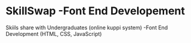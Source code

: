 # SkillSwap -Font End Developement
Skiils share with Undergraduates (online kuppi system) -Font End Development (HTML, CSS, JavaScript)
